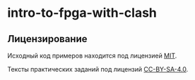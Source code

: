 # intro-to-fpga-with-clash

## Лицензирование

Исходный код примеров находится под лицензией [MIT](LICENSE.MIT).

Тексты практических заданий под лицензий [CC-BY-SA-4.0](LICENSE.CC-BY-SA-4.0).
